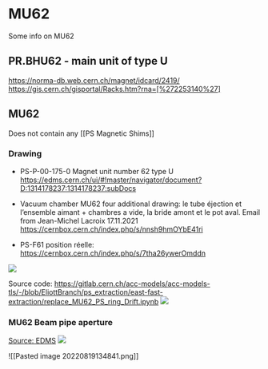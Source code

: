 # MU62
Some info on MU62

## PR.BHU62 - main unit of type U

https://norma-db.web.cern.ch/magnet/idcard/2419/
https://gis.cern.ch/gisportal/Racks.htm?rna=[%272253140%27]

## MU62

Does not contain any [[PS Magnetic Shims]]

### Drawing
* PS-P-00-175-0 Magnet unit number 62 type U
https://edms.cern.ch/ui/#!master/navigator/document?D:1314178237:1314178237:subDocs

* Vacuum chamber MU62 four additional drawing: le tube éjection et l’ensemble aimant + chambres a vide, la bride amont et le pot aval. Email from Jean-Michel Lacroix 17.11.2021
https://cernbox.cern.ch/index.php/s/nnsh9hmOYbE41ri


* PS-F61 position réelle: https://cernbox.cern.ch/index.php/s/7tha26ywerOmddn

![](https://codimd.web.cern.ch/uploads/upload_da97372ac49507e0eae58428e099140d.png)


Source code: https://gitlab.cern.ch/acc-models/acc-models-tls/-/blob/EliottBranch/ps_extraction/east-fast-extraction/replace_MU62_PS_ring_Drift.ipynb
![](https://codimd.web.cern.ch/uploads/upload_d06433b5593ad42dfeebd07a937ebfc1.png)

### MU62 Beam pipe aperture
[Source: EDMS](https://edms.cern.ch/ui/#!master/navigator/document?D:100523477:100523477:subDocs)
![](https://codimd.web.cern.ch/uploads/upload_564cb45b734fa08dfbdba59da2b14d2c.png)

![[Pasted image 20220819134841.png]]